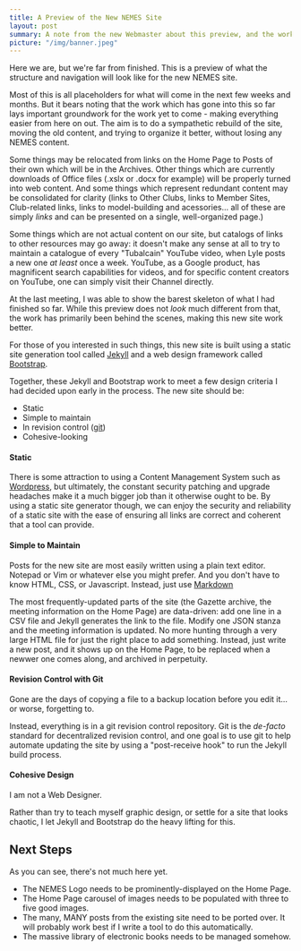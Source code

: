 ```yaml
---
title: A Preview of the New NEMES Site
layout: post
summary: A note from the new Webmaster about this preview, and the work which remains to be done.
picture: "/img/banner.jpeg"
---
```


Here we are, but we're far from finished. This is a preview of what the structure and navigation will look like for the new NEMES site.

Most of this is all placeholders for what will come in the next few weeks and months. But it bears noting that the work which has gone into this so far lays important groundwork for the work yet to come - making everything easier from here on out. The aim is to do a sympathetic rebuild of the site, moving the old content, and trying to organize it better, without losing any NEMES content.

Some things may be relocated from links on the Home Page to Posts of their own which will be in the Archives. Other things which are currently downloads of Office files (.xslx or .docx for example) will be properly turned into web content. And some things which represent redundant content may be consolidated for clarity (links to Other Clubs, links to Member Sites, Club-related links, links to model-building and acessories... all of these are simply *links* and can be presented on a single, well-organized page.)

Some things which are not actual content on our site, but catalogs of links to other resources may go away: it doesn't make any sense at all to try to maintain a catalogue of every "Tubalcain" YouTube video, when Lyle posts a new one *at least* once a week. YouTube, as a Google product, has magnificent search capabilities for videos, and for specific content creators on YouTube, one can simply visit their Channel directly.

At the last meeting, I was able to show the barest skeleton of what I had finished so far. While this preview does not _look_ much different from that, the work has primarily been behind the scenes, making this new site work better.

For those of you interested in such things, this new site is built using a static site generation tool called [Jekyll](http://jekyllrb.com) and a web design framework called [Bootstrap](https://getbootstrap.com/docs/4.0/getting-started/introduction/).

Together, these Jekyll and Bootstrap work to meet a few design criteria I had decided upon early in the process. The new site should be:

 + Static
 + Simple to maintain
 + In revision control ([git](https://git-scm.com/))
 + Cohesive-looking

#### Static

There is some attraction to using a Content Management System such as [Wordpress](), but ultimately, the constant security patching and upgrade headaches make it a much bigger job than it otherwise ought to be. By using a static site generator though, we can enjoy the security and reliability of a static site with the ease of ensuring all links are correct and coherent that a tool can provide.

#### Simple to Maintain

Posts for the new site are most easily written using a plain text editor. Notepad or Vim or whatever else you might prefer. And you don't have to know HTML, CSS, or Javascript. Instead, just use [Markdown](https://en.wikipedia.org/wiki/Markdown)

The most frequently-updated parts of the site (the Gazette archive, the meeting information on the Home Page) are data-driven: add one line in a CSV file and Jekyll generates the link to the file. Modify one JSON stanza and the meeting information is updated. No more hunting through a very large HTML file for just the right place to add something. Instead, just write a new post, and it shows up on the Home Page, to be replaced when a newwer one comes along, and archived in perpetuity.

#### Revision Control with Git

Gone are the days of copying a file to a backup location before you edit it... or worse, forgetting to.

Instead, everything is in a git revision control repository. Git is the _de-facto_ standard for decentralized revision control, and one goal is to use git to help automate updating the site by using a "post-receive hook" to run the Jekyll build process.

#### Cohesive Design

I am not a Web Designer.

Rather than try to teach myself graphic design, or settle for a site that looks chaotic, I let Jekyll and Bootstrap do the heavy lifting for this.

## Next Steps

As you can see, there's not much here yet.

 + The NEMES Logo needs to be prominently-displayed on the Home Page.
 + The Home Page carousel of images needs to be populated with three to five good images.
 + The many, MANY posts from the existing site need to be ported over. It will probably work best if I write a tool to do this automatically.
 + The massive library of electronic books needs to be managed somehow.


 
